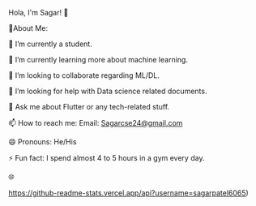 Hola, I'm Sagar! 👋 

💫About Me: 

🔭 I’m currently a student. 

🌱 I’m currently learning more about machine learning. 

👯 I’m looking to collaborate regarding ML/DL. 

🤔 I’m looking for help with Data science related documents. 

💬 Ask me about Flutter or any tech-related stuff. 

📫 How to reach me: Email: Sagarcse24@gmail.com

😄 Pronouns: He/His 

⚡ Fun fact: I spend almost 4 to 5 hours in a gym every day. 

🌐 

 
https://github-readme-stats.vercel.app/api?username=sagarpatel6065)

<!-- (https://github-readme-stats.vercel.app/api?username=Sagarpatel6065&hide=contribs,prs)
(https://github-readme-stats.vercel.app/api?username=Sagarpatel6065&count_private=true)
(https://github-readme-stats.vercel.app/api?username=Sagarpatel6065&show_icons=true)
(https://github-readme-stats.vercel.app/api?username=Sagarpatel6065&show_icons=true&theme=radical)
(https://github-readme-stats.vercel.app/api/pin/?username=Sagarpatel6065&repo=github-readme-stats)] -->
